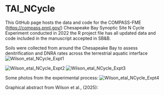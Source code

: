 # TAI_NCycle

This GitHub page hosts the data and code for the COMPASS-FME (https://compass.pnnl.gov/) Chesapeake Bay Synoptic Site N Cycle Experiment conducted in 2022
the R project file has all updated data and code included in the manuscript accepted in SB&B. 

Soils were collected from around the Chesapeake Bay to assess denitrification and DNRA rates across the terrestrial aquatic interface 
![Wilson_etal_NCycle_Expt1](https://github.com/wilsonsj100/TAI_NCycle/assets/122289915/0a6eb902-41fb-438a-9def-06b08527832d)

![Wilson_etal_NCycle_Expt2](https://github.com/wilsonsj100/TAI_NCycle/assets/122289915/b5f79fe1-cdfd-4736-923c-1bee47fa4fae)
![Wilson_etal_NCycle_Expt3](https://github.com/wilsonsj100/TAI_NCycle/assets/122289915/661f56f9-d562-4d17-91fe-cb22d02ef5d8)

Some photos from the experimental process: 
![Wilson_etal_NCycle_Expt4](https://github.com/wilsonsj100/TAI_NCycle/assets/122289915/db854a7e-67ce-408a-b225-9147ac9c9526)

Graphical abstract from Wilson et al., (2025): 

